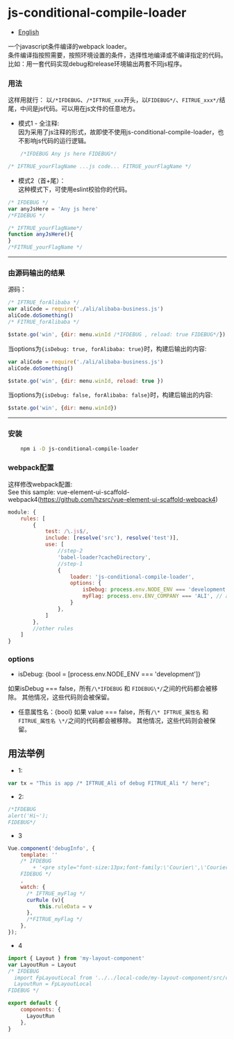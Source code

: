 # js-conditional-compile-loader

- [English](https://github.com/hzsrc/js-conditional-compile-loader/blob/master/readme.md)

一个javascript条件编译的webpack loader。   
条件编译指按照需要，按照环境设置的条件，选择性地编译或不编译指定的代码。   
比如：用一套代码实现debug和release环境输出两套不同js程序。

### 用法
这样用就行：
以`/*IFDEBUG`、`/*IFTRUE_xxx`开头，以`FIDEBUG*/`、`FITRUE_xxx*/`结尾，中间是js代码。可以用在js文件的任意地方。
- 模式1 - 全注释:   
因为采用了js注释的形式，故即使不使用js-conditional-compile-loader，也不影响js代码的运行逻辑。
````js
    /*IFDEBUG Any js here FIDEBUG*/
````

````js
/* IFTRUE_yourFlagName ...js code... FITRUE_yourFlagName */
````
- 模式2（首+尾）：   
这种模式下，可使用eslint校验你的代码。
````js
/* IFDEBUG */
var anyJsHere = 'Any js here'
/*FIDEBUG */
````

````js
/* IFTRUE_yourFlagName*/ 
function anyJsHere(){
}
/*FITRUE_yourFlagName */
````

----
### 由源码输出的结果
源码：
````js
/* IFTRUE_forAlibaba */
var aliCode = require('./ali/alibaba-business.js')
aliCode.doSomething()
/* FITRUE_forAlibaba */

$state.go('win', {dir: menu.winId /*IFDEBUG , reload: true FIDEBUG*/})
````
当options为`{isDebug: true, forAlibaba: true}`时，构建后输出的内容:
````js
var aliCode = require('./ali/alibaba-business.js')
aliCode.doSomething()

$state.go('win', {dir: menu.winId, reload: true })
````

当options为`{isDebug: false, forAlibaba: false}`时，构建后输出的内容:
````js
$state.go('win', {dir: menu.winId})
````
----


### 安装
````bash
    npm i -D js-conditional-compile-loader
````

### webpack配置
这样修改webpack配置:     
See this sample: vue-element-ui-scaffold-webpack4(https://github.com/hzsrc/vue-element-ui-scaffold-webpack4)

````js
module: {
    rules: [
        {
            test: /\.js$/,
            include: [resolve('src'), resolve('test')],
            use: [
                //step-2
                'babel-loader?cacheDirectory',
                //step-1
                {
                    loader: 'js-conditional-compile-loader',
                    options: {
                        isDebug: process.env.NODE_ENV === 'development', // optional, this is default
                        myFlag: process.env.ENV_COMPANY === 'ALI', // any name, used for /* IFTRUE_myFlag ...js code... FITRUE_myFlag */
                    }
                },
            ]
        },
        //other rules
    ]
}
````
### options
- isDebug: {bool = [process.env.NODE_ENV === 'development']}

如果isDebug === false，所有`/\*IFDEBUG` 和 `FIDEBUG\*/`之间的代码都会被移除。 其他情况，这些代码则会被保留。

- 任意属性名：{bool}
如果 value === false，所有`/\* IFTRUE_属性名` 和 `FITRUE_属性名 \*/`之间的代码都会被移除。 其他情况，这些代码则会被保留。

	
## 用法举例

* 1:
````js
var tx = "This is app /* IFTRUE_Ali of debug FITRUE_Ali */ here";
````

* 2:
````js
/*IFDEBUG
alert('Hi~');
FIDEBUG*/
````

* 3
```js
Vue.component('debugInfo', {
    template: ''
    /* IFDEBUG
        + '<pre style="font-size:13px;font-family:\'Courier\',\'Courier New\';z-index:9999;line-height: 1.1;position: fixed;top:0;right:0; pointer-events: none">{{JSON.stringify($attrs.info || "", null, 4).replace(/"(\\w+)":/g, "$1:")}}</pre>'
    FIDEBUG */
    ,
    watch: {
      /* IFTRUE_myFlag */
      curRule (v){
          this.ruleData = v
      },
      /*FITRUE_myFlag */
    },
});
```

* 4
```javascript
import { Layout } from 'my-layout-component'
var LayoutRun = Layout
/* IFDEBUG
  import FpLayoutLocal from '../../local-code/my-layout-component/src/components/layout.vue'
  LayoutRun = FpLayoutLocal
FIDEBUG */

export default {
    components: {
      LayoutRun
    },
}
```

